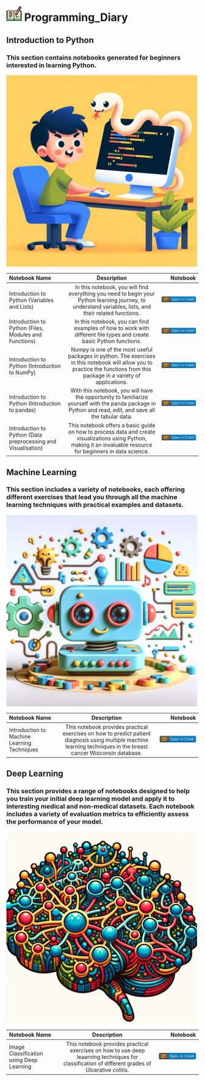 #  <img src="imgs/writing.png" width="40" height="40"> Programming_Diary
## Introduction to Python
### This section contains notebooks generated for beginners interested in learning Python. 

<img src="imgs/DALLE2_Generated_PythonBeginner.png" width="500" height="500">

| Notebook Name | Description | Notebook |
| :--- | :---: | ---: |
| Introduction to Python (Variables and Lists) | In this notebook, you will find everything you need to begin your Python learning journey, to understand variables, lists, and their related functions. | [![](imgs/colab.svg)](https://colab.research.google.com/drive/1xc37x1XpbHd_HhnrUj25wzpTEYES8mFb?usp=sharing)
| Introduction to Python (Files, Modules and Functions) | In this notebook, you can find examples of how to work with different file types and create basic Python functions. | [![colab](imgs/colab.svg)](https://colab.research.google.com/drive/1_T_LcCXOkHdVRghm8JHiAojGTA8A1IcU?usp=sharing)
| Introduction to Python (Introduction to NumPy) | Numpy is one of the most useful packages in python. The exercises in this notebook will allow you to practice the functions from this package in a variety of applications. | [![](imgs/colab.svg)](https://colab.research.google.com/drive/1G7Rfw_rEziq7A83seukxQ2Taw1Cp6w1q?usp=sharing)
| Introduction to Python (Introduction to pandas) | With this notebook, you will have the opportunity to familiarize yourself with the panda package in Python and read, edit, and save all the tabular data. | [![](imgs/colab.svg)](https://colab.research.google.com/drive/1G7Rfw_rEziq7A83seukxQ2Taw1Cp6w1q?usp=sharing)
| Introduction to Python (Data preprocessing and Visualisation) | This notebook offers a basic guide on how to process data and create visualizations using Python, making it an invaluable resource for beginners in data science. | [![](imgs/colab.svg)](https://colab.research.google.com/drive/1d3HpSD7P17f1q-nNSwB9obBf2pRotwbn?usp=sharing)

## Machine Learning
### This section includes a variety of notebooks, each offering different exercises that lead you through all the machine learning techniques with practical examples and datasets.
<img src="imgs/DALLE2_Generated_MachineLearning.png" width="500" height="500">

| Notebook Name | Description | Notebook |
| :--- | :---: | ---: |
| Introduction to Machine Learning Techniques | This notebook provides practical exercises on how to predict patient diagnosis using multiple machine learning techniques in the breast cancer Wisconsin database. | [![](imgs/colab.svg)](https://colab.research.google.com/drive/1Eyke2V8rf4iLCO86JOu4nZUl1pOZGV-V?usp=sharing)

## Deep Learning
### This section provides a range of notebooks designed to help you train your initial deep learning model and apply it to interesting medical and non-medical datasets. Each notebook includes a variety of evaluation metrics to efficiently assess the performance of your model.
<img src="imgs/DALLE2_Generated_DeepLearning.png" width="500" height="500">

| Notebook Name | Description | Notebook |
| :--- | :---: | ---: |
| Image Classification using Deep Learning | This notebook provides practical exercises on how to use deep leaarning techniques for classification of different grades of Ulcerative colitis.| [![](imgs/colab.svg)](https://colab.research.google.com/drive/1LN_5343-cheXG4Bbl1hLQho02Dkqfnxr?usp=sharing)

